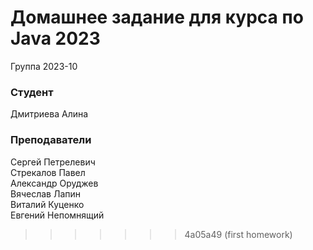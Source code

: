 
# Домашнее задание для курса по Java 2023


Группа 2023-10

### Студент
Дмитриева Алина

### Преподаватели
Сергей Петрелевич<br>
Стрекалов Павел<br>
Александр Оруджев<br>
Вячеслав Лапин<br>
Виталий Куценко<br>
Евгений Непомнящий
>>>>>>> 4a05a49 (first homework)
